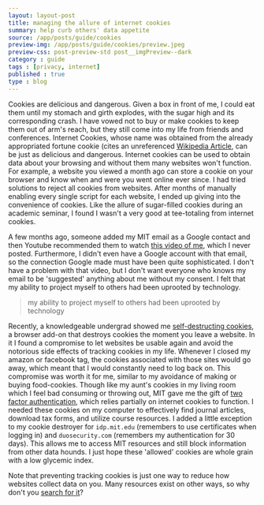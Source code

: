 ```yaml
---
layout: layout-post
title: managing the allure of internet cookies
summary: help curb others' data appetite
source: /app/posts/guide/cookies
preview-img: /app/posts/guide/cookies/preview.jpeg
preview-css: post-preview-std post__imgPreview--dark
category : guide
tags : [privacy, internet]
published : true
type : blog
---
```


Cookies are delicious and dangerous. Given a box in front of me, I could eat them until my stomach and girth explodes, with the sugar high and its corresponding crash. I have vowed not to buy or make cookies to keep them out of arm's reach, but they still come into my life from friends and conferences. Internet Cookies, whose name was obtained from the already appropriated fortune cookie (cites an unreferenced [Wikipedia Article](https://en.wikipedia.org/wiki/HTTP_cookie#Origin_of_the_name), can be just as delicious and dangerous. Internet cookies can be used to obtain data about your browsing and without them many websites won't function. For example, a website you viewed a month ago can store a cookie on your browser and know when and were you went online ever since. I had tried solutions to reject all cookies from websites. After months of manually enabling every single script for each website, I ended up giving into the convenience of cookies. Like the allure of sugar-filled cookies during an academic seminar, I found I wasn't a very good at tee-totaling from internet cookies. 

A few months ago, someone added my MIT email as a Google contact and then Youtube recommended them to watch [this video of me](https://www.youtube.com/watch?v=k_ruszXDCZA), which I never posted. Furthermore, I didn't even have a Google account with that email, so the connection Google made must have been quite sophisticated. I don't have a problem with that video, but I don't want everyone who knows my email to be 'suggested' anything about me without my consent. I felt that my ability to project myself to others had been uprooted by technology.

> my ability to project myself to others had been uprooted by technology

Recently, a knowledgeable undergrad showed me [self-destructing cookies](https://addons.mozilla.org/en-US/firefox/addon/self-destructing-cookies/), a browser add-on that destroys cookies the moment you leave a website. In it I found a compromise to let websites be usable again and avoid the notorious side effects of tracking cookies in my life. Whenever I closed my amazon or facebook tag, the cookies associated with those sites would go away, which meant that I would constantly need to log back on. This compromise was worth it for me, similar to my avoidance of making or buying food-cookies. Though like my aunt's cookies in my living room which I feel bad consuming or throwing out, MIT gave me the gift of [two factor authentication](https://en.wikipedia.org/wiki/Multi-factor_authentication), which relies partially on internet cookies to function. I needed these cookies on my computer to effectively find journal articles, download tax forms, and utilize course resources. I added a little exception to my cookie destroyer for `idp.mit.edu` (remembers to use certificates when logging in) and `duosecurity.com` (remembers my authentication for 30 days). This allows me to access MIT resources and still block information from other data hounds. I just hope these 'allowed' cookies are whole grain with a low glycemic index. 

Note that preventing tracking cookies is just one way to reduce how websites collect data on you. Many resources exist on other ways, so why don't you [search for it](https://duckduckgo.com/?q=how+to+improve+internet+privacy&t=canonical)?
